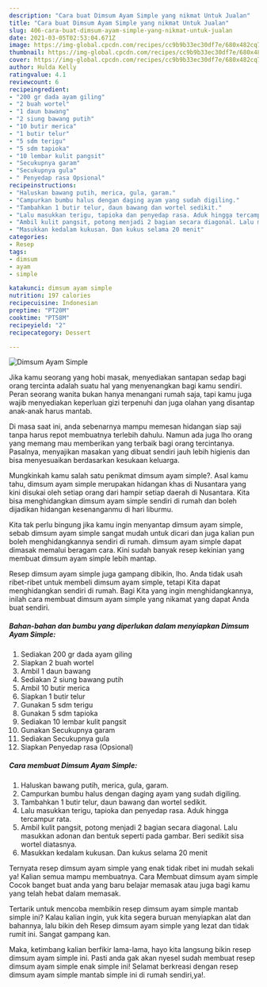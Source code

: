 ```yaml
---
description: "Cara buat Dimsum Ayam Simple yang nikmat Untuk Jualan"
title: "Cara buat Dimsum Ayam Simple yang nikmat Untuk Jualan"
slug: 406-cara-buat-dimsum-ayam-simple-yang-nikmat-untuk-jualan
date: 2021-03-05T02:53:04.671Z
image: https://img-global.cpcdn.com/recipes/cc9b9b33ec30df7e/680x482cq70/dimsum-ayam-simple-foto-resep-utama.jpg
thumbnail: https://img-global.cpcdn.com/recipes/cc9b9b33ec30df7e/680x482cq70/dimsum-ayam-simple-foto-resep-utama.jpg
cover: https://img-global.cpcdn.com/recipes/cc9b9b33ec30df7e/680x482cq70/dimsum-ayam-simple-foto-resep-utama.jpg
author: Hulda Kelly
ratingvalue: 4.1
reviewcount: 6
recipeingredient:
- "200 gr dada ayam giling"
- "2 buah wortel"
- "1 daun bawang"
- "2 siung bawang putih"
- "10 butir merica"
- "1 butir telur"
- "5 sdm terigu"
- "5 sdm tapioka"
- "10 lembar kulit pangsit"
- "Secukupnya garam"
- "Secukupnya gula"
- " Penyedap rasa Opsional"
recipeinstructions:
- "Haluskan bawang putih, merica, gula, garam."
- "Campurkan bumbu halus dengan daging ayam yang sudah digiling."
- "Tambahkan 1 butir telur, daun bawang dan wortel sedikit."
- "Lalu masukkan terigu, tapioka dan penyedap rasa. Aduk hingga tercampur rata."
- "Ambil kulit pangsit, potong menjadi 2 bagian secara diagonal. Lalu masukkan adonan dan bentuk seperti pada gambar. Beri sedikit sisa wortel diatasnya."
- "Masukkan kedalam kukusan. Dan kukus selama 20 menit"
categories:
- Resep
tags:
- dimsum
- ayam
- simple

katakunci: dimsum ayam simple 
nutrition: 197 calories
recipecuisine: Indonesian
preptime: "PT20M"
cooktime: "PT58M"
recipeyield: "2"
recipecategory: Dessert

---
```



![Dimsum Ayam Simple](https://img-global.cpcdn.com/recipes/cc9b9b33ec30df7e/680x482cq70/dimsum-ayam-simple-foto-resep-utama.jpg)

Jika kamu seorang yang hobi masak, menyediakan santapan sedap bagi orang tercinta adalah suatu hal yang menyenangkan bagi kamu sendiri. Peran seorang  wanita bukan hanya menangani rumah saja, tapi kamu juga wajib menyediakan keperluan gizi terpenuhi dan juga olahan yang disantap anak-anak harus mantab.

Di masa  saat ini, anda sebenarnya mampu memesan hidangan siap saji tanpa harus repot membuatnya terlebih dahulu. Namun ada juga lho orang yang memang mau memberikan yang terbaik bagi orang tercintanya. Pasalnya, menyajikan masakan yang dibuat sendiri jauh lebih higienis dan bisa menyesuaikan berdasarkan kesukaan keluarga. 



Mungkinkah kamu salah satu penikmat dimsum ayam simple?. Asal kamu tahu, dimsum ayam simple merupakan hidangan khas di Nusantara yang kini disukai oleh setiap orang dari hampir setiap daerah di Nusantara. Kita bisa menghidangkan dimsum ayam simple sendiri di rumah dan boleh dijadikan hidangan kesenanganmu di hari liburmu.

Kita tak perlu bingung jika kamu ingin menyantap dimsum ayam simple, sebab dimsum ayam simple sangat mudah untuk dicari dan juga kalian pun boleh menghidangkannya sendiri di rumah. dimsum ayam simple dapat dimasak memalui beragam cara. Kini sudah banyak resep kekinian yang membuat dimsum ayam simple lebih mantap.

Resep dimsum ayam simple juga gampang dibikin, lho. Anda tidak usah ribet-ribet untuk membeli dimsum ayam simple, tetapi Kita dapat menghidangkan sendiri di rumah. Bagi Kita yang ingin menghidangkannya, inilah cara membuat dimsum ayam simple yang nikamat yang dapat Anda buat sendiri.

<!--inarticleads1-->

##### Bahan-bahan dan bumbu yang diperlukan dalam menyiapkan Dimsum Ayam Simple:

1. Sediakan 200 gr dada ayam giling
1. Siapkan 2 buah wortel
1. Ambil 1 daun bawang
1. Sediakan 2 siung bawang putih
1. Ambil 10 butir merica
1. Siapkan 1 butir telur
1. Gunakan 5 sdm terigu
1. Gunakan 5 sdm tapioka
1. Sediakan 10 lembar kulit pangsit
1. Gunakan Secukupnya garam
1. Sediakan Secukupnya gula
1. Siapkan  Penyedap rasa (Opsional)




<!--inarticleads2-->

##### Cara membuat Dimsum Ayam Simple:

1. Haluskan bawang putih, merica, gula, garam.
1. Campurkan bumbu halus dengan daging ayam yang sudah digiling.
1. Tambahkan 1 butir telur, daun bawang dan wortel sedikit.
1. Lalu masukkan terigu, tapioka dan penyedap rasa. Aduk hingga tercampur rata.
1. Ambil kulit pangsit, potong menjadi 2 bagian secara diagonal. Lalu masukkan adonan dan bentuk seperti pada gambar. Beri sedikit sisa wortel diatasnya.
1. Masukkan kedalam kukusan. Dan kukus selama 20 menit




Ternyata resep dimsum ayam simple yang enak tidak ribet ini mudah sekali ya! Kalian semua mampu membuatnya. Cara Membuat dimsum ayam simple Cocok banget buat anda yang baru belajar memasak atau juga bagi kamu yang telah hebat dalam memasak.

Tertarik untuk mencoba membikin resep dimsum ayam simple mantab simple ini? Kalau kalian ingin, yuk kita segera buruan menyiapkan alat dan bahannya, lalu bikin deh Resep dimsum ayam simple yang lezat dan tidak rumit ini. Sangat gampang kan. 

Maka, ketimbang kalian berfikir lama-lama, hayo kita langsung bikin resep dimsum ayam simple ini. Pasti anda gak akan nyesel sudah membuat resep dimsum ayam simple enak simple ini! Selamat berkreasi dengan resep dimsum ayam simple mantab simple ini di rumah sendiri,ya!.

